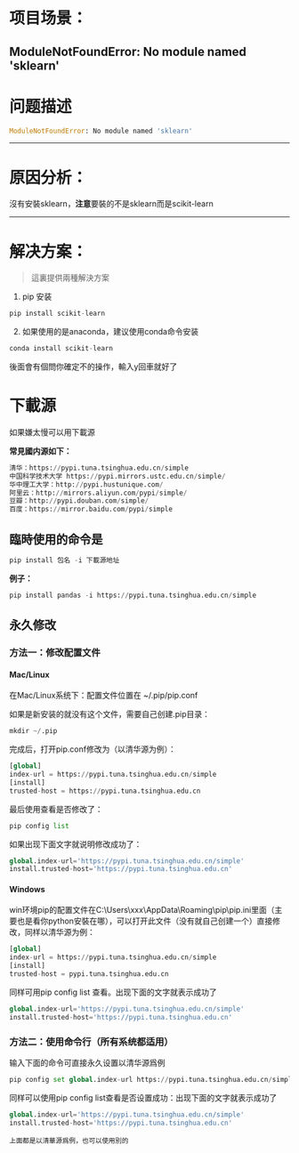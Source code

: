 
# 项目场景：

ModuleNotFoundError: No module named 'sklearn'
---

# 问题描述

```python
ModuleNotFoundError: No module named 'sklearn'
```

---

# 原因分析：
沒有安裝sklearn，**注意**要裝的不是sklearn而是scikit-learn

---

# 解决方案：
>這裏提供兩種解決方案


1. pip 安装

```python
pip install scikit-learn
```

2. 如果使用的是anaconda，建议使用conda命令安装


```python
conda install scikit-learn
```

後面會有個問你確定不的操作，輸入y回車就好了



# 下載源
如果嫌太慢可以用下載源


**常見國内源如下：**

```python
清华：https://pypi.tuna.tsinghua.edu.cn/simple
中国科学技术大学 https://pypi.mirrors.ustc.edu.cn/simple/
华中理工大学：http://pypi.hustunique.com/
阿里云：http://mirrors.aliyun.com/pypi/simple/
豆瓣：http://pypi.douban.com/simple/
百度：https://mirror.baidu.com/pypi/simple
```

## 臨時使用的命令是


```python
pip install 包名 -i 下載源地址
```

**例子：**

```python
pip install pandas -i https://pypi.tuna.tsinghua.edu.cn/simple
```

## 永久修改
### 方法一：修改配置文件
#### Mac/Linux
在Mac/Linux系统下：配置文件位置在 ~/.pip/pip.conf

如果是新安装的就没有这个文件，需要自己创建.pip目录：

```python
mkdir ~/.pip
```

完成后，打开pip.conf修改为（以清华源为例）：

```python
[global]
index-url = https://pypi.tuna.tsinghua.edu.cn/simple
[install]
trusted-host = https://pypi.tuna.tsinghua.edu.cn
```

最后使用查看是否修改了：

```python
pip config list   
```

如果出现下面文字就说明修改成功了：


```python
global.index-url='https://pypi.tuna.tsinghua.edu.cn/simple'
install.trusted-host='https://pypi.tuna.tsinghua.edu.cn'
```

#### Windows
 win环境pip的配置文件在C:\Users\xxx\AppData\Roaming\pip\pip.ini里面（主要也是看你python安裝在哪），可以打开此文件（没有就自己创建一个）直接修改，同样以清华源为例：

```python
[global]
index-url = https://pypi.tuna.tsinghua.edu.cn/simple
[install]
trusted-host = pypi.tuna.tsinghua.edu.cn
```

同样可用pip config list 查看。出现下面的文字就表示成功了

```python
global.index-url='https://pypi.tuna.tsinghua.edu.cn/simple'
install.trusted-host='https://pypi.tuna.tsinghua.edu.cn'
```

### 方法二：使用命令行（所有系统都适用）

输入下面的命令可直接永久设置以清华源爲例

```python
pip config set global.index-url https://pypi.tuna.tsinghua.edu.cn/simple
```
同样可以使用pip config list查看是否设置成功：出现下面的文字就表示成功了

```python
global.index-url='https://pypi.tuna.tsinghua.edu.cn/simple'
install.trusted-host='https://pypi.tuna.tsinghua.edu.cn'
```

`上面都是以清華源爲例，也可以使用別的`










